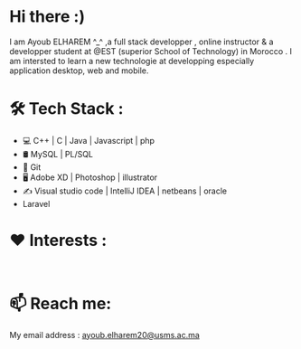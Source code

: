 # Hi there :)
I am Ayoub ELHAREM ^_^ ,a full stack developper , online instructor & a developper student at @EST (superior School of Technology) in Morocco . I am intersted to learn a new technologie at developping  especially application desktop, web and mobile. 
# 🛠  Tech Stack :
<ul>
  <li>💻    C++ | C | Java | Javascript | php</li>
  <li>🛢    MySQL | PL/SQL </li>
  <li>🔧   Git </li>
  <li> 🖥   Adobe XD | Photoshop | illustrator </li>
  <li> ✍️   Visual studio code | IntelliJ IDEA | netbeans | oracle </li>
  <li> Laravel</li>
</ul>

# ❤️ Interests :

<img src="https://user-images.githubusercontent.com/44909504/118012375-7fe62480-b340-11eb-8fce-9fd3a25560c8.png" alt=""> <img src="https://user-images.githubusercontent.com/44909504/118012425-912f3100-b340-11eb-8651-aa5ea7e22db6.png" alt=""> 
<img src="https://user-images.githubusercontent.com/44909504/118012547-b4f27700-b340-11eb-8d74-6a9c8c0f7c06.png" alt="">

# 📫 Reach me:

My email address : ayoub.elharem20@usms.ac.ma 
